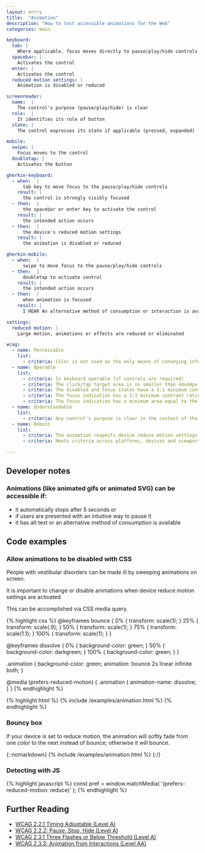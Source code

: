 ```yaml
---
layout: entry
title:  "Animation"
description: "How to test accessible animations for the Web"
categories: main

keyboard:
  tab: |
    Where applicable, focus moves directly to pause/play/hide controls
  spacebar: |
    Activates the control
  enter: |
    Activates the control
  reduced motion settings: |
    Animation is disabled or reduced

screenreader:   
  name:  |
    The control's purpose (pause/play/hide) is clear
  role:  |
    It identifies its role of button
  state: |
    The control expresses its state if applicable (pressed, expanded)

mobile:
  swipe: |
    Focus moves to the control
  doubletap: |
    Activates the button

gherkin-keyboard:
  - when:  |
      tab key to move focus to the pause/play/hide controls
    result: |
      the control is strongly visibly focused
  - then:  |
      the spacebar or enter key to activate the control
    result: |
      the intended action occurs
  - then:  |
      the device's reduced motion settings
    result: |
      the animation is disabled or reduced

gherkin-mobile:
  - when:  |
      swipe to move focus to the pause/play/hide controls
  - then:  |
      doubletap to activate control
    result: |
      the intended action occurs
  - then:  |
      when animation is focused
    result: |
      I HEAR An alternative method of consumption or interaction is available

settings:
  reduced motion: |
    Large motion, animations or effects are reduced or eliminated

wcag:
  - name: Perceivable
    list:
      - criteria: Color is not used as the only means of conveying information (error, success, etc)
  - name: Operable
    list:
      - criteria: Is keyboard operable (if controls are required)
      - criteria: The click/tap target area is no smaller than 44x44px
      - criteria: The disabled and focus states have a 3:1 minimum contrast ratio against default
      - criteria: The focus indication has a 3:1 minimum contrast ratio against adjacent elements
      - criteria: The focus indication has a minimum area equal to the width of the element and 2px in height
  - name: Understandable
    list:
      - criteria: Any control's purpose is clear in the context of the whole page
  - name: Robust
    list:
      - criteria: The animation respects device reduce motion settings and still conveys any critical information
      - criteria: Meets criteria across platforms, devices and viewports

---
```

## Developer notes

### Animations (like animated gifs or animated SVG) can be accessible if:
- it automatically stops after 5 seconds or 
- if users are presented with an intuitive way to pause it
- it has alt text or an alternative method of consumption is available

## Code examples

### Allow animations to be disabled with CSS

People with vestibular disorders can be made ill by sweeping animations on screen.

It is important to change or disable animations when device reduce motion settings are activated.

This can be accomplished via CSS media query.

{% highlight css %}
@keyframes bounce {
  0% { transform: scale(1); }
  25% { transform: scale(.9); }
  50% { transform: scale(1); }
  75% { transform: scale(1.1); }
  100% { transform: scale(1); }
}

@keyframes dissolve {
  0% { background-color: green; }
  50% { background-color: darkgreen; }
  100% { background-color: green; }
}

.animation {
  background-color: green;
  animation: bounce 2s linear infinite both;
}

@media (prefers-reduced-motion) {
  .animation {
    animation-name: dissolve;
  }
}
{% endhighlight %}

{% highlight html %}
{% include /examples/animation.html %}
{% endhighlight %}


### Bouncy box
If your device is set to reduce motion, the animation will softly fade from one color to the next instead of bounce; otherwise it will bounce.

{::nomarkdown}
<example>
{% include /examples/animation.html %}
</example>
{:/}

### Detecting with JS
{% highlight javascript %}
const pref = 
  window.matchMedia(
    '(prefers-reduced-motion: reduce)'
  );
{% endhighlight %}


## Further Reading
- [WCAG 2.2.1 Timing Adjustable (Level A)](https://www.w3.org/WAI/WCAG22/Understanding/timing-adjustable)
- [WCAG 2.2.2: Pause, Stop, Hide (Level A)](https://www.w3.org/WAI/WCAG22/Understanding/pause-stop-hide.html)
- [WCAG 2.3.1 Three Flashes or Below Threshold (Level A)](https://www.w3.org/WAI/WCAG22/Understanding/three-flashes-or-below-threshold)
- [WCAG 2.3.3: Animation from Interactions (Level AA)](https://www.w3.org/WAI/WCAG22/Understanding/animation-from-interactions.html)


